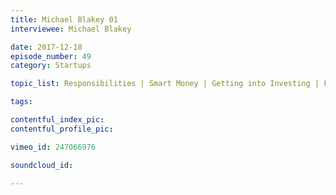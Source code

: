 ```yaml
---
title: Michael Blakey 01
interviewee: Michael Blakey

date: 2017-12-18
episode_number: 49
category: Startups

topic_list: Responsibilities | Smart Money | Getting into Investing | First Investment

tags:

contentful_index_pic:
contentful_profile_pic:

vimeo_id: 247066976

soundcloud_id:

---
```

